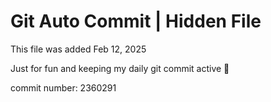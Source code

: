 # Git Auto Commit | Hidden File

This file was added Feb 12, 2025

Just for fun and keeping my daily git commit active 🤪

commit number: 2360291
